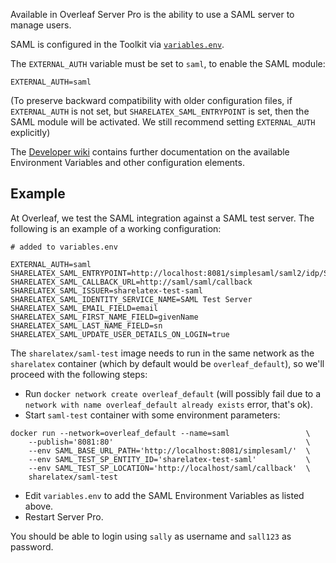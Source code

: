 Available in Overleaf Server Pro is the ability to use a SAML server to manage users.

SAML is configured in the Toolkit via [`variables.env`](/configuration/overleaf-toolkit#the-variablesenv-file).

The `EXTERNAL_AUTH` variable must be set to `saml`, to enable the SAML module:

```
EXTERNAL_AUTH=saml
```

(To preserve backward compatibility with older configuration files, if
`EXTERNAL_AUTH` is not set, but `SHARELATEX_SAML_ENTRYPOINT` is set, then the SAML
module will be activated. We still recommend setting `EXTERNAL_AUTH` explicitly)

The [Developer wiki](https://github.com/overleaf/overleaf/wiki/Server-Pro:-SAML-Config) contains further documentation on the available Environment Variables and other configuration elements. 

## Example

At Overleaf, we test the SAML integration against a SAML test server. The following is an example of a working configuration:

```
# added to variables.env

EXTERNAL_AUTH=saml
SHARELATEX_SAML_ENTRYPOINT=http://localhost:8081/simplesaml/saml2/idp/SSOService.php
SHARELATEX_SAML_CALLBACK_URL=http://saml/saml/callback
SHARELATEX_SAML_ISSUER=sharelatex-test-saml
SHARELATEX_SAML_IDENTITY_SERVICE_NAME=SAML Test Server
SHARELATEX_SAML_EMAIL_FIELD=email
SHARELATEX_SAML_FIRST_NAME_FIELD=givenName
SHARELATEX_SAML_LAST_NAME_FIELD=sn
SHARELATEX_SAML_UPDATE_USER_DETAILS_ON_LOGIN=true
```

The `sharelatex/saml-test` image needs to run in the same network as the `sharelatex` container (which by default would be `overleaf_default`), so we'll proceed with the following steps:

- Run `docker network create overleaf_default` (will possibly fail due to a `network with name overleaf_default already exists` error, that's ok).
- Start `saml-test` container with some environment parameters:

```
docker run --network=overleaf_default --name=saml                 \
    --publish='8081:80'                                           \
    --env SAML_BASE_URL_PATH='http://localhost:8081/simplesaml/'  \
    --env SAML_TEST_SP_ENTITY_ID='sharelatex-test-saml'           \
    --env SAML_TEST_SP_LOCATION='http://localhost/saml/callback'  \
    sharelatex/saml-test 
```

- Edit `variables.env` to add the SAML Environment Variables as listed above.
- Restart Server Pro.

You should be able to login using `sally` as username and `sall123` as password.